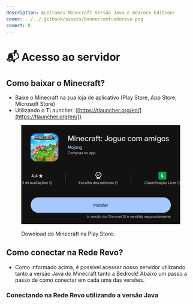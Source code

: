 ```yaml
---
description: Aceitamos Minecraft Versão Java e Bedrock Edition!
cover: ../../.gitbook/assets/bannercomfundorevo.png
coverY: 0
---
```


# 📬 Acesso ao servidor

## Como baixar o Minecraft?

* Baixe o Minecraft na sua loja de aplicativo (Play Store, App Store, Microsoft Store)&#x20;
* Utilizando o TLauncher. ([https://tlauncher.org/en/](https://tlauncher.org/en/))

<figure><img src="../../.gitbook/assets/image (82).png" alt=""><figcaption><p>Download do Minecraft na Play Store.</p></figcaption></figure>

## Como conectar na Rede Revo?

* Como informado acima, é possível acessar nosso servidor utilizando tanto a versão Java do Minecraft tanto a Bedrock! Abaixo um passo a passo de como conectar em cada uma das versões.

### Conectando na Rede Revo utilizando a versão Java





